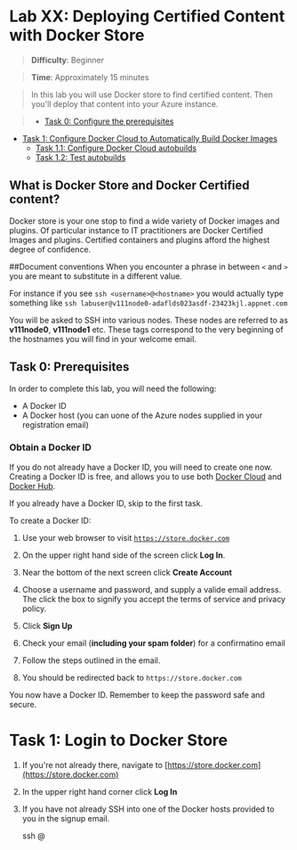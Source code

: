 # Lab XX: Deploying Certified Content with Docker Store


> **Difficulty**: Beginner

> **Time**: Approximately 15 minutes

> In this lab you will use Docker store to find certified content. Then you'll deploy that content into your Azure instance. 

> - [Task 0: Configure the prerequisites](#prerequisits)
- [Task 1: Configure Docker Cloud to Automatically Build Docker Images](#deploy_app)
  - [Task 1.1: Configure Docker Cloud autobuilds](#autobuild)
  - [Task 1.2: Test autobuilds](#test_autobuild)


## What is Docker Store and Docker Certified content?
Docker store is your one stop to find a wide variety of Docker images and plugins. Of particular instance to IT practitioners are Docker Certified Images and plugins. Certified containers and plugins afford the highest degree of confidence. 

##Document conventions
When you encounter a phrase in between `<` and `>`  you are meant to substitute in a different value. 

For instance if you see `ssh <username>@<hostname>` you would actually type something like `ssh labuser@v111node0-adaflds023asdf-23423kjl.appnet.com`

You will be asked to SSH into various nodes. These nodes are referred to as **v111node0**, **v111node1** etc. These tags correspond to the very beginning of the hostnames you will find in your welcome email. 

## <a name="prerequisites"></a>Task 0: Prerequisites

In order to complete this lab, you will need the following:

- A Docker ID
- A Docker host (you can uone of the Azure nodes supplied in your registration email)


### Obtain a Docker ID

If you do not already have a Docker ID, you will need to create one now. Creating a Docker ID is free, and allows you to use both [Docker Cloud](https://cloud.docker.com) and [Docker Hub](https://hub.docker.com).

If you already have a Docker ID, skip to the first task.

To create a Docker ID:

1. Use your web browser to visit [`https://store.docker.com`](https://store.docker.com)

2. On the upper right hand side of the screen click **Log In**.

3. Near the bottom of the next screen click **Create Account**

4. Choose a username and password, and supply a valide email address. The click the box to signify you accept the terms of service and privacy policy. 

5. Click **Sign Up**

4. Check your email (**including your spam folder**) for a confirmatino email

5. Follow the steps outlined in the email.

6. You should be redirected back to `https://store.docker.com`

You now have a Docker ID. Remember to keep the password safe and secure.

# <a name="store_login"></a>Task 1: Login to Docker Store

1. If you're not already there, navigate to [https://store.docker.com](https://store.docker.com)

2. In the upper right hand corner click **Log In**



1. If you have not already SSH into one of the Docker hosts provided to you in the signup email. 

	ssh <user>@<Node DNS or IP>

